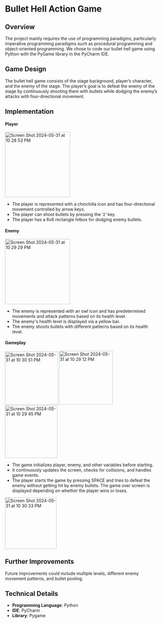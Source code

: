 # Bullet Hell Action Game

## Overview
The project mainly requires the use of programming paradigms, particularly imperative programming paradigms such as procedural programming and object-oriented programming. We chose to code our bullet hell game using Python with the PyGame library in the PyCharm IDE.

## Game Design
The bullet hell game consists of the stage background, player’s character, and the enemy of the stage. The player’s goal is to defeat the enemy of the stage by continuously shooting them with bullets while dodging the enemy’s attacks with four-directional movement.

## Implementation

#### Player
<img width="215" alt="Screen Shot 2024-05-31 at 10 28 53 PM" src="https://github.com/rliao123/Bullet-Action-Game/assets/92598518/2ca6e73e-4619-4476-89f1-bfbdc1a52451">

- The player is represented with a chinchilla icon and has four-directional movement controlled by arrow keys. 
- The player can shoot bullets by pressing the ‘z’ key.
- The player has a 6x6 rectangle hitbox for dodging enemy bullets.

#### Enemy
<img width="215" alt="Screen Shot 2024-05-31 at 10 29 29 PM" src="https://github.com/rliao123/Bullet-Action-Game/assets/92598518/ed0e68c8-089b-4f0e-860a-9bb9695f0743">

- The enemy is represented with an owl icon and has predetermined movements and attack patterns based on its health level.
- The enemy's health level is displayed via a yellow bar.
- The enemy shoots bullets with different patterns based on its health level.

#### Gameplay
<img width="175" alt="Screen Shot 2024-05-31 at 10 30 51 PM" src="https://github.com/rliao123/Bullet-Action-Game/assets/92598518/92f5dc12-9e3f-4024-8cb0-0165230f4364">
<img width="177" alt="Screen Shot 2024-05-31 at 10 29 12 PM" src="https://github.com/rliao123/Bullet-Action-Game/assets/92598518/627655aa-9924-4a96-b0d3-f43d67d52c86">
<img width="173" alt="Screen Shot 2024-05-31 at 10 29 45 PM" src="https://github.com/rliao123/Bullet-Action-Game/assets/92598518/d68f3ed9-471c-4acf-83ef-67ae7def839d">

- The game initializes player, enemy, and other variables before starting.
- It continuously updates the screen, checks for collisions, and handles game events.
- The player starts the game by pressing SPACE and tries to defeat the enemy without getting hit by enemy bullets. The game over screen is displayed depending on whether the player wins or loses.

<img width="170" alt="Screen Shot 2024-05-31 at 10 30 33 PM" src="https://github.com/rliao123/Bullet-Action-Game/assets/92598518/fd6f2125-9aa5-44dc-b608-8a3a93731ad9">

## Further Improvements
Future improvements could include multiple levels, different enemy movement patterns, and bullet pooling.

## Technical Details
- **Programming Language**: Python
- **IDE**: PyCharm
- **Library**: Pygame
